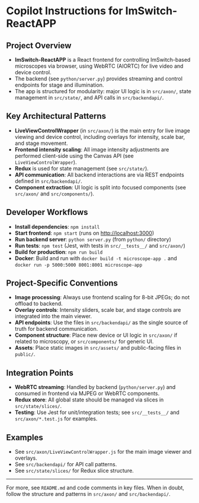 # Copilot Instructions for ImSwitch-ReactAPP

## Project Overview
- **ImSwitch-ReactAPP** is a React frontend for controlling ImSwitch-based microscopes via browser, using WebRTC (AIORTC) for live video and device control.
- The backend (see `python/server.py`) provides streaming and control endpoints for stage and illumination.
- The app is structured for modularity: major UI logic is in `src/axon/`, state management in `src/state/`, and API calls in `src/backendapi/`.

## Key Architectural Patterns
- **LiveViewControlWrapper** (in `src/axon/`) is the main entry for live image viewing and device control, including overlays for intensity, scale bar, and stage movement.
- **Frontend intensity scaling**: All image intensity adjustments are performed client-side using the Canvas API (see `LiveViewControlWrapper`).
- **Redux** is used for state management (see `src/state/`).
- **API communication**: All backend interactions are via REST endpoints defined in `src/backendapi/`.
- **Component extraction**: UI logic is split into focused components (see `src/axon/` and `src/components/`).

## Developer Workflows
- **Install dependencies**: `npm install`
- **Start frontend**: `npm start` (runs on [http://localhost:3000](http://localhost:3000))
- **Run backend server**: `python server.py` (from `python/` directory)
- **Run tests**: `npm test` (Jest, with tests in `src/__tests__/` and `src/axon/`)
- **Build for production**: `npm run build`
- **Docker**: Build and run with `docker build -t microscope-app .` and `docker run -p 5000:5000 8001:8001 microscope-app`

## Project-Specific Conventions
- **Image processing**: Always use frontend scaling for 8-bit JPEGs; do not offload to backend.
- **Overlay controls**: Intensity sliders, scale bar, and stage controls are integrated into the main viewer.
- **API endpoints**: Use the files in `src/backendapi/` as the single source of truth for backend communication.
- **Component structure**: Place new device or UI logic in `src/axon/` if related to microscopy, or `src/components/` for generic UI.
- **Assets**: Place static images in `src/assets/` and public-facing files in `public/`.

## Integration Points
- **WebRTC streaming**: Handled by backend (`python/server.py`) and consumed in frontend via MJPEG or WebRTC components.
- **Redux store**: All global state should be managed via slices in `src/state/slices/`.
- **Testing**: Use Jest for unit/integration tests; see `src/__tests__/` and `src/axon/*.test.js` for examples.

## Examples
- See `src/axon/LiveViewControlWrapper.js` for the main image viewer and overlays.
- See `src/backendapi/` for API call patterns.
- See `src/state/slices/` for Redux slice structure.

---
For more, see `README.md` and code comments in key files. When in doubt, follow the structure and patterns in `src/axon/` and `src/backendapi/`.

